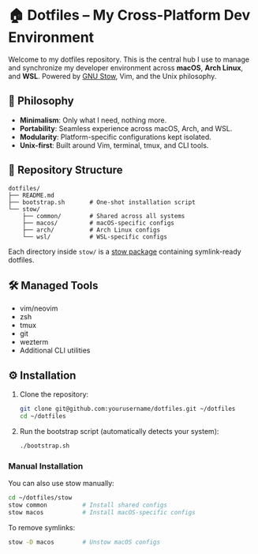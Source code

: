 # 🏠 Dotfiles – My Cross-Platform Dev Environment

Welcome to my dotfiles repository. This is the central hub I use to manage and synchronize my developer environment across **macOS**, **Arch Linux**, and **WSL**. Powered by [GNU Stow](https://www.gnu.org/software/stow/), Vim, and the Unix philosophy.

## 🧘 Philosophy

- **Minimalism**: Only what I need, nothing more.
- **Portability**: Seamless experience across macOS, Arch, and WSL.
- **Modularity**: Platform-specific configurations kept isolated.
- **Unix-first**: Built around Vim, terminal, tmux, and CLI tools.

## 📁 Repository Structure

```
dotfiles/
├── README.md
├── bootstrap.sh       # One-shot installation script
└── stow/
    ├── common/        # Shared across all systems
    ├── macos/         # macOS-specific configs
    ├── arch/          # Arch Linux configs
    └── wsl/           # WSL-specific configs
```

Each directory inside `stow/` is a [stow package](https://www.gnu.org/software/stow/manual/stow.html#Concepts) containing symlink-ready dotfiles.

## 🛠️ Managed Tools

- vim/neovim
- zsh
- tmux
- git
- wezterm
- Additional CLI utilities

## ⚙️ Installation

1. Clone the repository:
   ```bash
   git clone git@github.com:yourusername/dotfiles.git ~/dotfiles
   cd ~/dotfiles
   ```

2. Run the bootstrap script (automatically detects your system):
   ```bash
   ./bootstrap.sh
   ```

### Manual Installation

You can also use stow manually:

```bash
cd ~/dotfiles/stow
stow common          # Install shared configs
stow macos           # Install macOS-specific configs
```

To remove symlinks:

```bash
stow -D macos        # Unstow macOS configs
```
